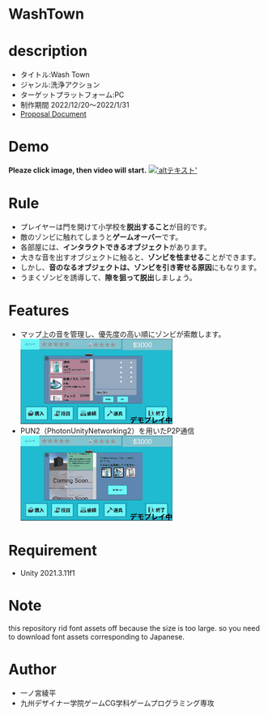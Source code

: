 # WashTown

# description 
* タイトル:Wash Town
* ジャンル:洗浄アクション
* ターゲットプラットフォーム:PC
* 制作期間 2022/12/20〜2022/1/31
* [Proposal Document](./demoImage/WashTown_ProposalDocument.pdf)


# Demo
**Pleaze click image, then video will start.**
[!['altテキスト'](./demoImage/topImage.png)](https://www.youtube.com/watch?v=d9GrC7sAbiU)

# Rule
* プレイヤーは門を開けて小学校を**脱出すること**が目的です。<br>
* 敵のゾンビに触れてしまうと**ゲームオーバー**です。<br>
* 各部屋には、**インタラクトできるオブジェクト**があります。<br>
* 大きな音を出すオブジェクトに触ると、**ゾンビを怯ませる**ことができます。<br>
* しかし、**音のなるオブジェクトは、ゾンビを引き寄せる原因**にもなります。<br>
* うまくゾンビを誘導して、**隙を狙って脱出**しましょう。<br>

# Features
* マップ上の音を管理し、優先度の高い順にゾンビが索敵します。<br>
![サウンドのデモ画像](./demoImage/itemPurchaseDemo.gif "アイテム購入画面のデモ画像")<br>
* PUN2（PhotonUnityNetworking2）を用いたP2P通信<br>
![P2P通信のデモ画像](./demoImage/demoWash.gif  "洗浄画面のデモ")<br>

# Requirement
* Unity 2021.3.11f1

# Note
this repository rid font assets off because the size is too large.
so you need to download font assets corresponding to Japanese.

# Author
* 一ノ宮綾平
* 九州デザイナー学院ゲームCG学科ゲームプログラミング専攻
